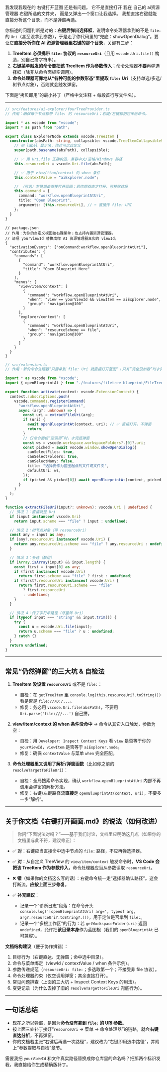 我发现我现在的 右键打开蓝图 还是有问题。 它不是直接打开 我在 自己的 ai资源管理器 右键所选的文件夹， 而是又弹出一个窗口让我选择。 我想直接右键就能 直接分析这个目录，而不是弹窗再选。


你描述的问题判断是对的：**右键后弹出选择框**，说明命令处理器拿到的不是 `file:` 的 `Uri`（甚至没拿到参数），于是走了你代码里的“兜底：showOpenDialog”。要让它**直接分析你在 AI 资源管理器里右键的那个目录**，关键有三步：

1. **TreeItem 必须携带 `file:` 协议的 `resourceUri`**（且用 `vscode.Uri.file()` 构造，别自己拼字符串）。
2. **右键菜单触发的命令要把该 TreeItem 作为参数传入**；命令处理器**不要**再弹选择框（除非从命令面板空调用）。
3. **命令处理器可靠地从“各种可能的参数形态”里提取 `file:` Uri**（支持单选/多选/树节点对象），否则就会触发弹窗。

下面是“拷贝即用”的最小补丁（严格中文注释 + 每段首行写文件名）。

---

```ts
// src/features/ai-explorer/YourTreeProvider.ts
// 作用：确保每个节点都带 file: 的 resourceUri；右键/左键都把它传给命令。

import * as vscode from "vscode";
import * as path from "path";

export class ExplorerNode extends vscode.TreeItem {
  constructor(absPath: string, collapsible: vscode.TreeItemCollapsibleState) {
    // 用 label 显示名，你也可以自定义
    super(path.basename(absPath), collapsible);

    // ✅ 用 Uri.file 正确构造，兼容中文/空格/Windows 路径
    this.resourceUri = vscode.Uri.file(absPath);

    // ✅ 用于 view/item/context 的 when 条件
    this.contextValue = "aiExplorer.node";

    // （可选）左键单击直接打开蓝图；若你想双击才打开，可移除这段
    this.command = {
      command: "workflow.openBlueprintAtUri",
      title: "Open Blueprint",
      arguments: [this.resourceUri], // ⬅️ 直接传 file: URI
    };
  }
}
```

```jsonc
// package.json
// 作用：为你的自定义视图挂右键菜单；也支持内置资源管理器。
// 请把 yourViewId 替换成你 AI 资源管理器真实的 viewId。
{
  "activationEvents": ["onCommand:workflow.openBlueprintAtUri"],
  "contributes": {
    "commands": [
      {
        "command": "workflow.openBlueprintAtUri",
        "title": "Open Blueprint Here"
      }
    ],
    "menus": {
      "view/item/context": [
        {
          "command": "workflow.openBlueprintAtUri",
          "when": "view == yourViewId && viewItem == aiExplorer.node",
          "group": "navigation@100"
        }
      ],
      "explorer/context": [
        {
          "command": "workflow.openBlueprintAtUri",
          "when": "resourceScheme == file",
          "group": "navigation@100"
        }
      ]
    }
  }
}
```

```ts
// src/extension.ts
// 作用：新的命令处理器“只要拿到 file: Uri 就直接打开蓝图”；只有“完全没参数”时才弹窗。

import * as vscode from "vscode";
import { openBlueprintAt } from "./features/filetree-blueprint/FileTreeBlueprint";

export function activate(context: vscode.ExtensionContext) {
  context.subscriptions.push(
    vscode.commands.registerCommand(
      "workflow.openBlueprintAtUri",
      async (arg?: unknown) => {
        const uri = extractFileUri(arg);
        if (uri) {
          await openBlueprintAt(context, uri); // ✅ 直接打开，不弹窗
          return;
        }
        // 仅命令面板“空调用”时，才兜底弹窗
        const ws = vscode.workspace.workspaceFolders?.[0]?.uri;
        const picked = await vscode.window.showOpenDialog({
          canSelectFiles: true,
          canSelectFolders: true,
          canSelectMany: false,
          title: "选择要作为蓝图起点的文件或文件夹",
          defaultUri: ws,
        });
        if (picked && picked[0]) await openBlueprintAt(context, picked[0]);
      }
    )
  );
}

function extractFileUri(input?: unknown): vscode.Uri | undefined {
  // 情况 1：直接就是 Uri
  if (input instanceof vscode.Uri)
    return input.scheme === "file" ? input : undefined;

  // 情况 2：树节点对象（带 resourceUri）
  const any = input as any;
  if (any?.resourceUri instanceof vscode.Uri) {
    return any.resourceUri.scheme === "file" ? any.resourceUri : undefined;
  }

  // 情况 3：多选（数组）
  if (Array.isArray(input) && input.length) {
    const first = input[0] as any;
    if (first instanceof vscode.Uri)
      return first.scheme === "file" ? first : undefined;
    if (first?.resourceUri instanceof vscode.Uri) {
      return first.resourceUri.scheme === "file"
        ? first.resourceUri
        : undefined;
    }
  }

  // 情况 4：传了字符串路径（尽量转 Uri）
  if (typeof input === "string" && input.trim()) {
    try {
      const u = vscode.Uri.file(input);
      return u.scheme === "file" ? u : undefined;
    } catch {}
  }
  return undefined;
}
```

---

## 常见“仍然弹窗”的三大坑 & 自检法

1. **TreeItem 没设置 `resourceUri`** 或不是 `file:`：

   - 自检：在 `getTreeItem` 里 `console.log(this.resourceUri?.toString())` 看是否是 `file:///D:/...`。
   - 修复：务必用 `vscode.Uri.file(absPath)`，不要用 `Uri.parse('file:///...')` 自己拼。

2. **view/item/context 的 when 条件没命中** → 命令从其它入口触发，参数为空：

   - 自检：用 `Developer: Inspect Context Keys` 看 `view` 是否等于你的 `yourViewId`，`viewItem` 是否等于 `aiExplorer.node`。
   - 修复：确保 `contextValue` 与菜单 `when` 完全匹配。

3. **命令处理器里又调用了解析/弹窗函数**（比如你之前的 `resolveTargetToFileUri`）：

   - 自检：全局搜索命令实现，确认 `workflow.openBlueprintAtUri` 内部不再调用会弹窗的解析方法。
   - 修复：右键/左键路径流**直接**走 `openBlueprintAt(context, uri)`，不要多一步“解析”。

---

## 关于你文档《右键打开画面.md》的说法（如何改进）

> 你问“下面说法对吗？”——基于我们讨论，文档里应明确这几点（如果你的文档里与此不符，建议修正）：

- ✅ **对**：右键应当直接命中选中节点的 `file:` 路径，不应再弹选择器。
- ✅ **对**：从自定义 TreeView 的 `view/item/context` 触发命令时，**VS Code 会把该 TreeItem 作为参数传入**，命令处理器应当从参数读取 `resourceUri`。
- ❌ **错**（如果你的文档这么写的话）：右键命令统一走“选择器确认路径”。这会打断流。**应按上面三步修复**。
- ✅ **补充建议**：

  - 记录一个“诊断日志”段落：在命令开头 `console.log('[openBlueprintAtUri] arg=', typeof arg, arg?.resourceUri?.toString?.())`，用于定位是否拿到 `file:`。
  - 记录一个“多根工作区”的行为：若 `getWorkspaceFolder(uri)` 返回 `undefined`，允许把**该目录本身**作为蓝图根（我们的 `openBlueprintAt` 已可兼容）。

**文档结构建议**（便于协作排错）：

1. 目标行为（右键直达、无弹窗；命中选中目录）。
2. 命令与菜单绑定（viewId / contextValue / when 条件示例）。
3. 参数传递规范（`resourceUri: file:`；多选取第一个；不接受非 file 协议）。
4. 命令处理器约束（仅空调用弹窗；其余直接打开）。
5. 常见问题排查（上面的三大坑 + Inspect Context Keys 的用法）。
6. 变更记录（为什么去掉了旧的 `resolveTargetToFileUri` 兜底行为）。

---

## 一句话总结

- 现在之所以弹窗，是因为**命令没有拿到 `file:` 的 URI 参数**。
- 按上面三处补丁接好“`resourceUri` → 菜单 → 命令处理器”的链路，就会**右键直达分析**，不再弹窗。
- 你的文档若主张“右键后再选一次路径”，建议改为“右键即用选中路径”，并附上“参数提取与自检”章节。

需要我把 `yourViewId` 和文件真实路径替换成你仓库里的命名吗？把那两个标识发我，我直接给你生成精确版补丁。
